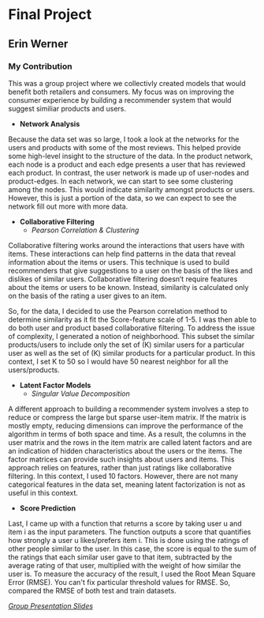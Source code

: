 # Final Project 

## Erin Werner

### My Contribution

This was a group project where we collectivly created models that would benefit both retailers and consumers. My focus was on improving the consumer experience by building a recommender system that would suggest similiar products and users.

* **Network Analysis**

Because the data set was so large, I took a look at the networks for the users and products with some of the most reviews. This helped provide some high-level insight to the structure of the data. In the product network, each node is a product and each edge presents a user that has reviewed each product. In contrast, the user network is made up of user-nodes and product-edges. In each network, we can start to see some clustering among the nodes. This would indicate similarity amongst products or users. However, this is just a portion of the data, so we can expect to see the network fill out more with more data.

* **Collaborative Filtering**
  * *Pearson Correlation & Clustering* 

Collaborative filtering works around the interactions that users have with items. These interactions can help find patterns in the data that reveal information about the items or users. This technique is used to build recommenders that give suggestions to a user on the basis of the likes and dislikes of similar users. Collaborative filtering doesn’t require features about the items or users to be known. Instead, similarity is calculated only on the basis of the rating a user gives to an item. 

So, for the data, I decided to use the Pearson correlation method to determine similarity as it fit the Score-feature scale of 1-5. I was then able to do both user and product based collaborative filtering. To address the issue of complexity, I generated a notion of neighborhood. This subset the similar products/users to include only the set of (K) similar users for a particular user as well as the set of (K) similar products for a particular product. In this context, I set K to 50 so I would have 50 nearest neighbor for all the users/products.

* **Latent Factor Models**
  * *Singular Value Decomposition*
  
A different approach to building a recommender system involves a step to reduce or compress the large but sparse user-item matrix. If the matrix is mostly empty, reducing dimensions can improve the performance of the algorithm in terms of both space and time. As a result, the columns in the user matrix and the rows in the item matrix are called latent factors and are an indication of hidden characteristics about the users or the items. The factor matrices can provide such insights about users and items. This approach relies on features, rather than just ratings like collaborative filtering. In this context, I used 10 factors. However, there are not many categorical features in the data set, meaning latent factorization is not as useful in this context.

* **Score Prediction**

Last, I came up with a function that returns a score by taking user u and item i as the input parameters. The function outputs a score that quantifies how strongly a user u likes/prefers item i. This is done using the ratings of other people similar to the user. In this case, the score is equal to the sum of the ratings that each similar user gave to that item, subtracted by the average rating of that user, multiplied with the weight of how similar the user is. To measure the accuracy of the result, I used the Root Mean Square Error (RMSE). You can't fix particular threshold values for RMSE. So, compared the RMSE of both test and train datasets. 

*[Group Presentation Slides](https://docs.google.com/presentation/d/1ln0FKlLTTXQ1nCd-Q4Ot7ZrJhhrg0XdUfuA-YjJpk40/edit#slide=id.g8f23a824b8_0_1)*
